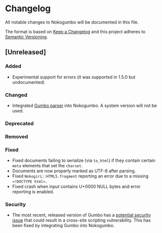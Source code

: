 # Changelog

All notable changes to Nokogumbo will be documented in this file.

The format is based on [Keep a Changelog](http://keepachangelog.com/en/1.0.0/)
and this project adheres to [Semantic Versioning](http://semver.org/spec/v2.0.0.html).

## [Unreleased]
### Added
- Experimental support for errors (it was supported in 1.5.0 but undocumented)

### Changed
- Integrated [Gumbo parser](https://github.com/google/gumbo-parser) into
  Nokogumbo. A system version will not be used.

### Deprecated

### Removed

### Fixed
- Fixed documents failing to serialize (via `to_html`) if they contain certain
  `meta` elements that set the `charset`.
- Documents are now properly marked as UTF-8 after parsing.
- Fixed `Nokogiri::HTML5.fragment` reporting an error due to a missing
  `<!DOCTYPE html>`.
- Fixed crash when input contains U+0000 NULL bytes and error reporting is
  enabled.

### Security
- The most recent, released version of Gumbo has a [potential security
  issue](https://github.com/google/gumbo-parser/pull/375) that could result in
  a cross-site scripting vulnerability. This has been fixed by integrating
  Gumbo into Nokogumbo.
